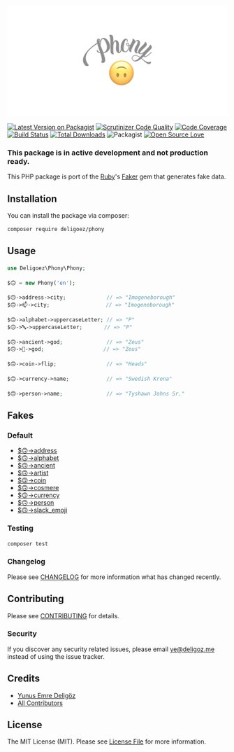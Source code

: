 [![Phony Logo](.github/asset/phony-logo.png)](https://github.com/deligoez/phony)

[![Latest Version on Packagist](https://img.shields.io/packagist/v/deligoez/phony.svg?style=flat-square)](https://packagist.org/packages/deligoez/phony)
[![Scrutinizer Code Quality](https://scrutinizer-ci.com/g/deligoez/phony/badges/quality-score.png?b=master)](https://scrutinizer-ci.com/g/deligoez/phony/?branch=master)
[![Code Coverage](https://scrutinizer-ci.com/g/deligoez/phony/badges/coverage.png?b=master)](https://scrutinizer-ci.com/g/deligoez/phony/?branch=master)
[![Build Status](https://scrutinizer-ci.com/g/deligoez/phony/badges/build.png?b=master)](https://scrutinizer-ci.com/g/deligoez/phony/build-status/master)
[![Total Downloads](https://img.shields.io/packagist/dt/deligoez/phony.svg?style=flat-square)](https://packagist.org/packages/deligoez/phony)
![Packagist](https://img.shields.io/packagist/l/deligoez/phony)
[![Open Source Love](https://badges.frapsoft.com/os/v3/open-source.svg?v=102)](https://github.com/ellerbrock/open-source-badge/) 

### This package is in active development and not production ready.

This PHP package is port of the [Ruby](https://www.ruby-lang.org)'s [Faker](https://github.com/faker-ruby/faker) gem that generates fake data.

## Installation

You can install the package via composer:

``` bash
composer require deligoez/phony
```

## Usage

``` php
use Deligoez\Phony\Phony;

$🙃 = new Phony('en');

$🙃->address->city;             // => "Imogeneborough"
$🙃->📫->city;                  // => "Imogeneborough"

$🙃->alphabet->uppercaseLetter; // => "P"
$🙃->🔤->uppercaseLetter;       // => "P"

$🙃->ancient->god;              // => "Zeus"
$🙃->📜->god;                   // => "Zeus"

$🙃->coin->flip;                // => "Heads"

$🙃->currency->name;            // => "Swedish Krona"

$🙃->person->name;              // => "Tyshawn Johns Sr."
```

## Fakes

### Default

- [$🙃->address](doc/default/address.md)
- [$🙃->alphabet](doc/default/alphabet.md)
- [$🙃->ancient](doc/default/ancient.md)
- [$🙃->artist](doc/default/artist.md)
- [$🙃->coin](doc/default/coin.md)
- [$🙃->cosmere](doc/default/cosmere.md)
- [$🙃->currency](doc/default/currency.md)
- [$🙃->person](doc/default/person.md)
- [$🙃->slack_emoji](doc/default/slack_emoji.md)

### Testing

``` bash
composer test
```

### Changelog

Please see [CHANGELOG](CHANGELOG.md) for more information what has changed recently.

## Contributing

Please see [CONTRIBUTING](CONTRIBUTING.md) for details.

### Security

If you discover any security related issues, please email ye@deligoz.me instead of using the issue tracker.

## Credits

- [Yunus Emre Deligöz](https://github.com/deligoez)
- [All Contributors](../../contributors)

## License

The MIT License (MIT). Please see [License File](LICENSE.md) for more information.

